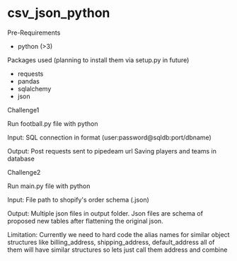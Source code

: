 # csv_json_python

Pre-Requirements
- python (>3)

Packages used (planning to install them via setup.py in future)
- requests
- pandas
- sqlalchemy
- json

Challenge1

Run football.py file with python


Input:
SQL connection in format (user:password@sqldb:port/dbname)

Output:
Post requests sent to pipedeam url
Saving players and teams in database

Challenge2

Run main.py file with python


Input:
File path to shopify's order schema (.json)

Output:
Multiple json files in output folder.
Json files are schema of proposed new tables after flattening the original json.

Limitation:
Currently we need to hard code the alias names for similar object structures like billing_address, shipping_address, default_address all of them will have similar structures so lets just call them address and combine
